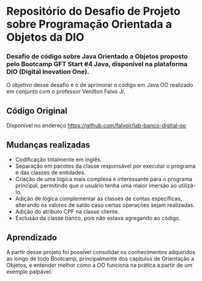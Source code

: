 # Repositório do Desafio de Projeto sobre Programação Orientada a Objetos da DIO
### Desafio de código sobre Java Orientado a Objetos proposto pelo Bootcamp GFT Start #4 Java, disponível na plataforma DIO (Digital Inovation One).

O objetivo desse desafio é o de aprimorar o código em Java OO realizado em conjunto com o professor Venilton Falvo Jr.

## Código Original
Disponível no endereço https://github.com/falvojr/lab-banco-digital-oo

## Mudanças realizadas
- Codificação totalmente em inglês.
- Separação em pacotes da classe responsável por executar o programa e das classes de entidades.
- Criação de uma lógica mais complexa e interessante para o programa principal, permitindo que o usuário tenha uma maior imersão ao utilizá-lo.
- Adição de lógica complementar às classes de contas específicas, alterando os valores de saldo caso certas operações sejam realizadas.
- Adição do atributo CPF na classe cliente.
- Exclusão da classe banco, pois não estava agregando ao código.

## Aprendizado
A partir desse projeto foi possível consolidar os conhecimentos adquiridos ao longo de todo Bootcamp, principalmente dos capítulos de Orientação a Objetos, e entender melhor como a OO funciona na prática a partir de um exemplo palpável.
